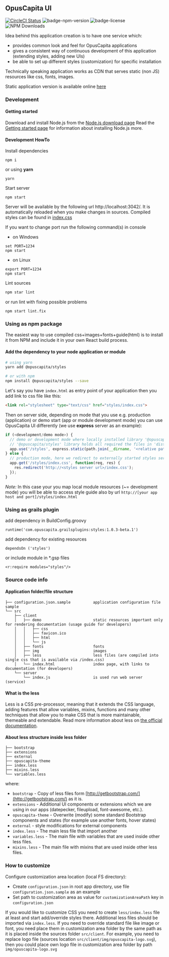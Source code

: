 ## OpusCapita UI

[![CircleCI Status](https://circleci.com/gh/OpusCapita/styles/tree/master.svg?style=shield&circle-token=:circle-token)](https://circleci.com/gh/OpusCapita/styles)
![badge-npm-version](https://img.shields.io/npm/v/@opuscapita/styles.svg) 
![badge-license](https://img.shields.io/github/license/OpusCapita/styles.svg)
![NPM Downloads](https://img.shields.io/npm/dm/@opuscapita/styles.svg)

Idea behind this application creation is to have one service which:
- provides common look and feel for OpusCapita applications
- gives a consistent way of continuous development of this application (extending styles, adding new UIs)
- be able to set up different styles (customization) for specific installation

Technically speaking application works as CDN that serves static (non JS) resources like css, fonts, images.

Static application version is available online [here](https://opuscapita.github.io/styles)

### Development

#### Getting started
Download and install Node.js from the [Node.js download page](https://nodejs.org/en/download/)
Read the [Getting started page](https://docs.npmjs.com/getting-started/installing-node) for information about installing Node.js more.

#### Development HowTo

Install dependencies
```
npm i
```
or using **yarn**
```
yarn
```

Start server
```
npm start
```

Server will be available by the following url http://localhost:3042/. It is automatically reloaded when you make changes in sources.
Compiled styles can be found in [index.css](http://localhost:3042/index.css)

If you want to change port run the following command(s) in console
- on Windows
```
set PORT=1234
npm start
```
- on Linux
```
export PORT=1234
npm start
```

Lint sources
```bash
npm star lint
```

or run lint with fixing possible problems
```
npm start lint.fix
```

### Using as npm package
The easiest way to use compiled css+images+fonts+guide(html) is to install it from NPM and include it in your own React build process.

#### Add the dependency to your node application or module

```bash
# using yarn
yarn add @opuscapita/styles

# or with npm
npm install @opuscapita/styles --save
```

Let's say you have ```index.html``` as entry point of your application then you add link to css file like this:
```html
<link rel="stylesheet" type="text/css" href="styles/index.css">
```

Then on server side, depending on mode that you use e.g. production (application) or demo start (app or module development mode) you can use OpusCapita UI differently (we use **express** server as an example):
```javascript
if (<development/demo mode>) {
  // demo or development mode where locally installed library '@opuscapita/styles' files are used
  // '@opuscapita/styles' library holds all required the files in 'dist' folder
  app.use('/styles', express.static(path.join(__dirname, '<relative path to node_modules>/@opuscapita/styles/dist/npm')));
} else {
  // production mode, here we redirect to externally started styles service and its css exposed via http
  app.get('/styles/index.css', function(req, res) {
    res.redirect('http://<styles server url>/index.css');
  });
}
```

*Note:* In this case your you map local module resources (~= development mode) you will be able to access style guide also by url ```http://[your app host and port]/styles/index.html```

### Using as grails plugin
add dependency in BuildConfig.groovy
```
runtime('com.opuscapita.grailsplugins:styles:1.0.3-beta.1')
```
add dependency for existing resources
```
dependsOn ('styles')
```
or include module in *.gsp files
```
<r:require modules="styles"/>
```

### Source code info

#### Application folder/file structure

 ```
 ├── configuration.json.sample          application configuration file sample
 └── src
     ├── client
     │   ├── demo                       static resources important only for rendering documentation (usage guide for developers)
     │   │   ├── css                     
     │   │   ├── favicon.ico
     │   │   ├── html
     │   │   └── js
     │   ├── fonts                      fonts
     │   ├── img                        images
     │   ├── less                       less files (are compiled into single css that is available via /index.css)
     │   └── index.html                 index page, with links to documentation (for developers)
     └── server
         └── index.js                   is used run web server (service)
 ```

#### What is the less
Less is a CSS pre-processor, meaning that it extends the CSS language, adding features that allow variables, mixins, functions and many other techniques that allow you to make CSS that is more maintainable, themeable and extendable.
Read more information about less on [the official documentation](http://lesscss.org/features/#features-overview-feature).

#### About less structure inside less folder

```
├── bootstrap
├── extensions
├── external
├── opuscapita-theme
├── index.less
├── mixins.less
└── variables.less
```
where:
* `bootstrap` - Copy of less files form [http://getbootstrap.com/](http://getbootstrap.com/) as it is.
* `extensions` - Additional UI components or extensions which we are using in our apps (datepecker, fileupload, font-awesome, etc.).
* `opuscapita-theme` - Overwrite (modify) some standard Bootstrap components and states (for example use another fonts, hover states)
* `external` - style modifications for external components
* `index.less` - The main less file that import another
* `variables.less` - The main file with variables that are used inside other less files.  
* `mixins.less` - The main file with mixins that are used inside other less files.  

### How to customize

 Configure customization area location (local FS directory):
 * Create `configuration.json` in root app directory, use file `configuration.json.sample` as an example
 * Set path to customization area as value for `customizationAreaPath` key in `configuration.json`

 If you would like to customize CSS you need to create ```less/index.less``` file at least and start add/override styles there. Additional less files should be imported via `index.less`.
 If you need to override standard file like image or font, you need place them in customization area folder by the same path as it is placed inside the sources folder ```src/client```. For example, you need to replace logo file (sources location ```src/client/img/opuscapita-logo.svg```), then you could place own logo file in customization area folder by path ```img/opuscapita-logo.svg```
